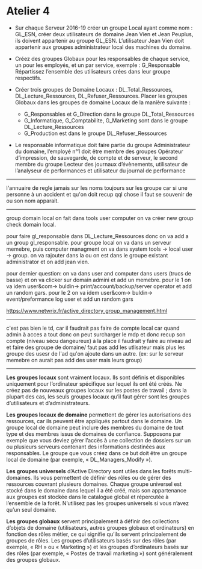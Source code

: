 # Atelier 4

- Sur chaque Serveur 2016-19 créer un groupe Local ayant comme nom : GL_ESN, créer deux utilisateurs de domaine Jean Vien et Jean Peuplus, ils doivent appartenir 
au groupe GL_ESN. L’utilisateur Jean Vien doit appartenir aux groupes administrateur local des machines du domaine.
- Créez des groupes Globaux pour les responsables de chaque service, un pour les employés, et un par service, exemple : G_Responsable
Répartissez l’ensemble des utilisateurs crées dans leur groupe respectifs.
- Créer trois groupes de Domaine Locaux : DL_Total_Ressources, DL_Lecture_Ressources, DL_Refuser_Ressources.
Placer les groupes Globaux dans les groupes de domaine Locaux de la manière suivante :
  - G_Responsables et G_Direction dans le groupe DL_Total_Ressources
  - G_Informatique, G_Comptabilite, G_Marketing sont dans le groupe DL_Lecture_Ressources
  - G_Production est dans le groupe DL_Refuser_Ressources


- Le responsable informatique doit faire partie du groupe Administrateur du domaine, l’employé n°1 doit être membre des groupes Opérateur d’impression, 
de sauvegarde, de compte et de serveur, le second membre du groupe Lecteur des journaux d’évènements, utilisateur de l’analyseur de performances et utilisateur du journal de 
performance


-------
l'annuaire de regle jamais sur les noms toujours sur les groupe car si une personne à un accident et qu'on doit recup qql chose il faut se souvenir de ou son nom apparait.

---

group domain local on fait dans tools user computer on va créer new group check domain local.

pour faire gl_responsable dans DL_Lecture_Ressources donc on va add a un group gl_responsable.
pour groupe local on va dans un serveur memebre, puis computer managment on va dans system tools -> local user -> group. on va rajouter dans la ou on est dans le groupe existant administrator et on add jean vien.

pour dernier question: on va dans user and computer dans users (trucs de basse) et on va clicker sur domain admini et add un memebre.
pour le 1 on va idem user&com-> buldin-> print/account/backup/server operator et add un random gars.
pour le 2 on va idem user&com-> buldin-> event/preformance log user et add un random gars


https://www.netwrix.fr/active_directory_group_management.html 

----------

c'est pas bien le td, car il faudrait pas faire de compte local car quand admin à acces a tout donc on peut surcharger le mdp et donc recup son compte (niveau sécu dangeureux) à la place il faudrait y faire au niveau ad et faire des groupe de domaine/ faut pas add les utlisateur mais plus les groupe des usesr de l'ad qu'on ajoute dans un autre.  (ex: sur le serveur memebre on aurait pas add des user mais leurs group)


---
 **Les groupes locaux** sont vraiment locaux. Ils sont définis et disponibles uniquement pour l’ordinateur spécifique sur lequel ils ont été créés. Ne créez pas de nouveaux groupes locaux sur les postes de travail ; dans la plupart des cas, les seuls groupes locaux qu’il faut gérer sont les groupes d’utilisateurs et d’administrateurs.
    
 **Les groupes locaux de domaine** permettent de gérer les autorisations des ressources, car ils peuvent être appliqués partout dans le domaine. Un groupe local de domaine peut inclure des membres du domaine de tout type et des membres issus de domaines de confiance. Supposons par exemple que vous deviez gérer l’accès à une collection de dossiers sur un ou plusieurs serveurs contenant des informations destinées aux responsables. Le groupe que vous créez dans ce but doit être un groupe local de domaine (par exemple, « DL_Managers_Modify »).
    
**Les groupes universels** d’Active Directory sont utiles dans les forêts multi-domaines. Ils vous permettent de définir des rôles ou de gérer des ressources couvrant plusieurs domaines. Chaque groupe universel est stocké dans le domaine dans lequel il a été créé, mais son appartenance aux groupes est stockée dans le catalogue global et répercutée à l’ensemble de la forêt. N’utilisez pas les groupes universels si vous n’avez qu’un seul domaine.
    
**Les groupes globaux** servent principalement à définir des collections d’objets de domaine (utilisateurs, autres groupes globaux et ordinateurs) en fonction des rôles métier, ce qui signifie qu’ils servent principalement de groupes de rôles. Les groupes d’utilisateurs basés sur des rôles (par exemple, « RH » ou « Marketing ») et les groupes d’ordinateurs basés sur des rôles (par exemple, « Postes de travail marketing ») sont généralement des groupes globaux.
